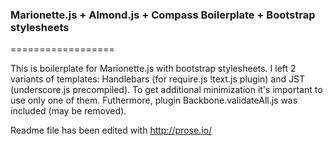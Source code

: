 ### Marionette.js + Almond.js + Compass Boilerplate + Bootstrap stylesheets
==================

This is boilerplate for Marionette.js with bootstrap stylesheets. I left 2 variants of templates: Handlebars (for require.js !text.js plugin) and JST (underscore.js precompiled). To get additional minimization it's important to use only one of them. Futhermore, plugin Backbone.validateAll.js was included (may be removed).

Readme file has been edited with http://prose.io/
